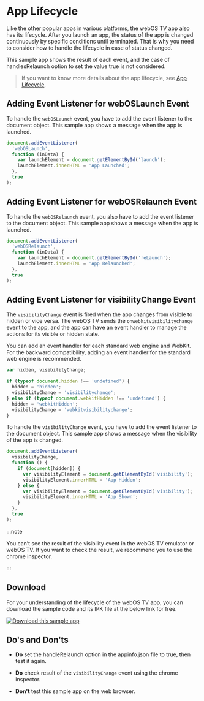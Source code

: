 # App Lifecycle

Like the other popular apps in various platforms, the webOS TV app also has its lifecycle. After you launch an app, the status of the app is changed continuously by specific conditions until terminated. That is why you need to consider how to handle the lifecycle in case of status changed.

This sample app shows the result of each event, and the case of handlesRelaunch option to set the value true is not considered.

> If you want to know more details about the app lifecycle, see <a href="https://webostv.developer.lge.com/develop/app-developer-guide/web-app-lifecycle/">App Lifecycle</a>.


## Adding Event Listener for webOSLaunch Event

To handle the `webOSLaunch` event, you have to add the event listener to the document object. This sample app shows a message when the app is launched.

```javascript
document.addEventListener(
  'webOSLaunch',
  function (inData) {
    var launchElement = document.getElementById('launch');
    launchElement.innerHTML = 'App Launched';
  },
  true
);
```

## Adding Event Listener for webOSRelaunch Event

To handle the `webOSRelaunch` event, you also have to add the event listener to the document object. This sample app shows a message when the app is launched.

```javascript
document.addEventListener(
  'webOSRelaunch',
  function (inData) {
    var launchElement = document.getElementById('reLaunch');
    launchElement.innerHTML = 'App Relaunched';
  },
  true
);
```

## Adding Event Listener for visibilityChange Event

The `visibilityChange` event is fired when the app changes from visible to hidden or vice versa. The webOS TV sends the `onwebkitvisibilitychange` event to the app, and the app can have an event handler to manage the actions for its visible or hidden state.

You can add an event handler for each standard web engine and WebKit. For the backward compatibility, adding an event handler for the standard web engine is recommended.

```javascript
var hidden, visibilityChange;

if (typeof document.hidden !== 'undefined') {
  hidden = 'hidden';
  visibilityChange = 'visibilitychange';
} else if (typeof document.webkitHidden !== 'undefined') {
  hidden = 'webkitHidden';
  visibilityChange = 'webkitvisibilitychange';
}
```

To handle the `visibilityChange` event, you have to add the event listener to the document object. This sample app shows a message when the visibility of the app is changed.

```javascript
document.addEventListener(
  visibilityChange,
  function () {
    if (document[hidden]) {
      var visibilityElement = document.getElementById('visibility');
      visibilityElement.innerHTML = 'App Hidden';
    } else {
      var visibilityElement = document.getElementById('visibility');
      visibilityElement.innerHTML = 'App Shown';
    }
  },
  true
);
```

:::note

You can’t see the result of the visibility event in the webOS TV emulator or webOS TV. If you want to check the result, we recommend you to use the chrome inspector.

:::

## Download

For your understanding of the lifecycle of the webOS TV app, you can download the sample code and its IPK file at the below link for free.

<a href="https://webostv.developer.lge.com/download_file/view_inline/3564/" class="ted_hyperlink"><img src="https://webostv.developer.lge.com/download_file/view_inline/2088/" alt="Download this sample app" /></a>

## Do's and Don'ts

- **Do** set the handleRelaunch option in the appinfo.json file to true, then test it again.

- **Do** check result of the `visibilityChange` event using the chrome inspector.

- **Don't** test this sample app on the web browser.
